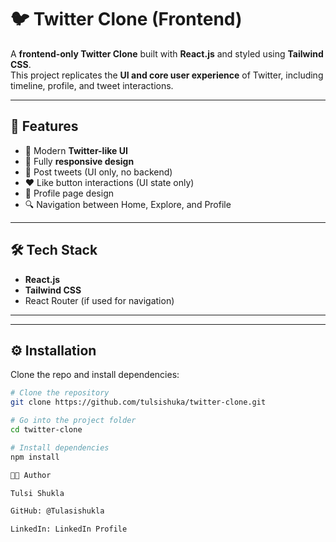 # 🐦 Twitter Clone (Frontend)

A **frontend-only Twitter Clone** built with **React.js** and styled using **Tailwind CSS**.  
This project replicates the **UI and core user experience** of Twitter, including timeline, profile, and tweet interactions.

---

## 🚀 Features

- 🎨 Modern **Twitter-like UI**  
- 📱 Fully **responsive design**  
- 📝 Post tweets (UI only, no backend)  
- ❤️ Like button interactions (UI state only)  
- 👤 Profile page design  
- 🔍 Navigation between Home, Explore, and Profile  

---

## 🛠️ Tech Stack

- **React.js**  
- **Tailwind CSS**  
- React Router (if used for navigation)  

---

---

## ⚙️ Installation

Clone the repo and install dependencies:

```bash
# Clone the repository
git clone https://github.com/tulsishuka/twitter-clone.git

# Go into the project folder
cd twitter-clone

# Install dependencies
npm install

👩‍💻 Author

Tulsi Shukla

GitHub: @Tulasishukla

LinkedIn: LinkedIn Profile

